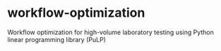# workflow-optimization
Workflow optimization for high-volume laboratory testing using Python linear programming library (PuLP)
